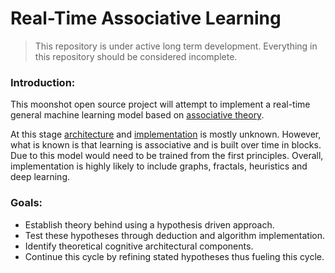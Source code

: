 # Real-Time Associative Learning

> This repository is under active long term development. Everything in this repository should be considered incomplete.  

### Introduction: 
This moonshot open source project will attempt to implement a real-time general machine learning model based on [associative theory](/THEORY.md). 

At this stage [architecture](/IMPLEMENTATION.md) and [implementation](/IMPLEMENTATION.md) is mostly unknown. However, what is known is that learning is associative and is built over time in blocks. Due to this model would need to be trained from the first principles. Overall, implementation is highly likely to include graphs, fractals, heuristics and deep learning. 

### Goals: 
* Establish theory behind using a hypothesis driven approach. 
* Test these hypotheses through deduction and algorithm implementation. 
* Identify theoretical cognitive architectural components.
* Continue this cycle by refining stated hypotheses thus fueling this cycle. 
